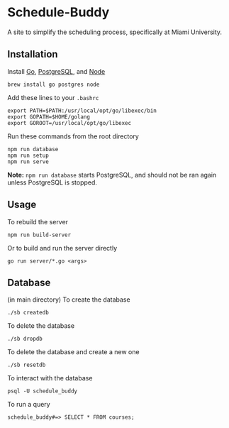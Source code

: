 # Schedule-Buddy
A site to simplify the scheduling process, specifically at Miami University.

## Installation
Install [Go](https://golang.org/), [PostgreSQL](https://www.postgresql.org), and [Node](https://nodejs.org/)
```
brew install go postgres node
```
Add these lines to your `.bashrc`
```shell
export PATH=$PATH:/usr/local/opt/go/libexec/bin
export GOPATH=$HOME/golang
export GOROOT=/usr/local/opt/go/libexec
```
Run these commands from the root directory
```
npm run database
npm run setup
npm run serve
```
**Note:** `npm run database` starts PostgreSQL, and should not be ran again unless PostgreSQL is stopped.

## Usage

To rebuild the server
```
npm run build-server
```
Or to build and run the server directly
```
go run server/*.go <args>
```

## Database
(in main directory)
To create the database
```
./sb createdb
```
To delete the database
```
./sb dropdb
```
To delete the database and create a new one
```
./sb resetdb
```
To interact with the database
```
psql -U schedule_buddy
```
To run a query
```
schedule_buddy#=> SELECT * FROM courses;

```
